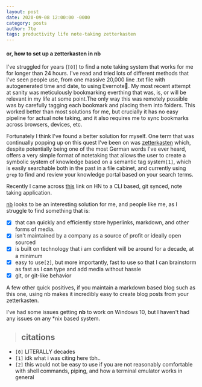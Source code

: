 ```yaml
---
layout: post
date: 2020-09-08 12:00:00 -0000
category: posts
author: 7te
tags: productivity life note-taking zetterkasten
---
```



#### or, how to set up a zetterkasten in **nb**

I've struggled for years (`[0]`) to find a note taking system that works for me for longer than 24 hours. I've read and tried lots of different methods that I've seen people use, from one massive 20,000 line .txt file with autogenerated time and date, to using Evernote🤢. My most recent attempt at sanity was meticulously bookmarking everthing that was, is, or will be relevant in my life at some point.The only way this was remotely possible was by carefully tagging each bookmark and placing them into folders. This worked better than most solutions for me, but crucially it has no easy pipeline for actual note taking, and it also requires me to sync bookmarks across browsers, devices, etc. 

Fortunately I think I've found a better solution for myself. One term that was continually popping up on this quest I've been on was [zetterkasten](https://en.wikipedia.org/wiki/Zettelkasten) which, despite potentially being one of the most German words I've ever heard, offers a very simple format of notetaking that allows the user to create a symbolic system of knowledge based on a semantic tag system`[1]`, which is easily searchable both in the past in a file cabinet, and currently using `grep` to find and review your knowledge portal based on your search terms. 

Recently I came across [this](https://news.ycombinator.com/item?id=24709393) link on HN to a CLI based, git synced, note taking application. 

[nb](https://github.com/xwmx/nb) looks to be an interesting solution for me, and people like me, as I struggle to find something that is:


- [x] that can quickly and efficiently store hyperlinks, markdown, and other forms of media. 
- [x] isn't maintained by a company as a source of profit or ideally open sourced
- [x] is built on technology that i am confident will be around for a decade, at a minimum
- [x] easy to use`[2]`, but more importantly, fast to use so that I can brainstorm as fast as I can type and add media without hassle
- [x] git, or git-like behavior

A few other quick positives, if you maintain a markdown based blog such as this one, using nb makes it incredibly easy to create blog posts from your zetterkasten.

I've had some issues getting **nb** to work on Windows 10, but I haven't had any issues on any *nix based system.

>  ## citations

* `[0]` LITERALLY decades
* `[1]` idk what i was citing here tbh..
* `[2]` this would not be easy to use if you are not reasonably comfortable with shell commands, piping, and how a terminal emulator works in general